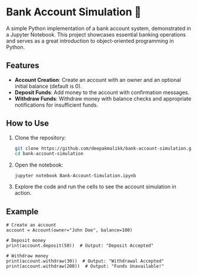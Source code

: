 # Bank Account Simulation 🏦

A simple Python implementation of a bank account system, demonstrated in a Jupyter Notebook. This project showcases essential banking operations and serves as a great introduction to object-oriented programming in Python.

## Features
- **Account Creation**: Create an account with an owner and an optional initial balance (default is 0).
- **Deposit Funds**: Add money to the account with confirmation messages.
- **Withdraw Funds**: Withdraw money with balance checks and appropriate notifications for insufficient funds.

## How to Use
1. Clone the repository:
   ```bash
   git clone https://github.com/deepakmalikk/bank-account-simulation.git
   cd bank-account-simulation

2. Open the notebook:
   ```
   jupyter notebook Bank-Account-Simulation.ipynb

3. Explore the code and run the cells to see the account simulation in action.

## Example
```
# Create an account
account = Account(owner="John Doe", balance=100)

# Deposit money
print(account.deposit(50))  # Output: "Deposit Accepted"

# Withdraw money
print(account.withdraw(30))  # Output: "Withdrawal Accepted"
print(account.withdraw(200))  # Output: "Funds Unavailable!"



